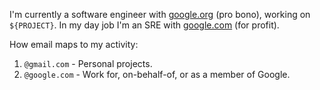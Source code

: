 I'm currently a software engineer with [google.org](https://google.org) (pro bono), working on `${PROJECT}`. In my day job I'm an SRE with [google.com](https://google.org) (for profit).

How email maps to my activity:

1. `@gmail.com` - Personal projects.
2. `@google.com` - Work for, on-behalf-of, or as a member of Google.
